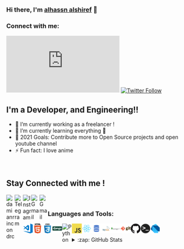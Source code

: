 ### Hi there, I'm [alhassn alshiref][website] 👋

### Connect with me:

[![Website](https://img.shields.io/website?label=alhassn.com&style=for-the-badge&url=https%3A%2F%alhassn.com)][website]
[![Twitter Follow](https://img.shields.io/twitter/follow/a17assn?color=1DA1F2&logo=twitter&style=for-the-badge)][website]


## I'm a Developer, and Engineering!!

- 🔭 I’m currently working as a freelancer !
- 🌱 I’m currently learning everything 🤣
- 🥅 2021 Goals: Contribute more to Open Source projects and open youtube channel
- ⚡ Fun fact: I love anime

<br />

## Stay Connected with me !

<a href="https://twitter.com/a17assn">
  <img align="left" alt="damianrincondrc" width="22px" src="https://img.icons8.com/fluent/48/000000/twitter.png"/>
</a>
<a href="https://t.me/a17assn">
  <img align="left" alt="Telegram" width="22px" src="https://img.icons8.com/fluent/48/000000/telegram-app.png"/>
</a>
<a href="https://www.instagram.com/a17assn/">
  <img align="left" alt="Instagram" width="22px" src="https://img.icons8.com/nolan/64/instagram-new.png"/>
</a>
<a href="mailto:a17essn@gmail.com">
  <img align="left" alt="Gmail" width="22px" src="https://img.icons8.com/fluent/48/000000/gmail.png"/>
</a>
<a href="mailto:a17essn@gmail.com">
  <img align="left" alt="Gmail" width="22px" src="https://img.icons8.com/fluent/48/000000/linkedin.png"/>
</a>

<br />

### Languages and Tools:

<img align="left" alt="Visual Studio Code" width="26px" src="https://raw.githubusercontent.com/github/explore/80688e429a7d4ef2fca1e82350fe8e3517d3494d/topics/visual-studio-code/visual-studio-code.png" />

<img align="left" margin="10px" alt="HTML5" width="26px" style="max-width:100%;" src="https://raw.githubusercontent.com/github/explore/80688e429a7d4ef2fca1e82350fe8e3517d3494d/topics/html/html.png" />
<img align="left"margin="10px" alt="CSS3" width="26px" style="max-width:100%;" src="https://raw.githubusercontent.com/github/explore/80688e429a7d4ef2fca1e82350fe8e3517d3494d/topics/css/css.png" />
<img align="left"margin="10px" alt="Django" width="26px" style="max-width:100%;" src="https://github.com/devicons/devicon/raw/master/icons/django/django-original.svg" />
<img align="left"margin="10px" alt="Python" style="max-width:100%;" width="26px" src="https://github.com/abranhe/programming-languages-logos/raw/master/src/python/python_128x128.png" />
<img align="left"margin="10px" alt="JavaScript" width="26px"  style="max-width:100%;" src="https://raw.githubusercontent.com/github/explore/80688e429a7d4ef2fca1e82350fe8e3517d3494d/topics/javascript/javascript.png" />
<img align="left"margin="10px" alt="React" width="26px" style="max-width:100%;" src="https://raw.githubusercontent.com/github/explore/80688e429a7d4ef2fca1e82350fe8e3517d3494d/topics/react/react.png" />
<img align="left"margin="10px" alt="SQL" width="26px" style="max-width:100%;" src="https://raw.githubusercontent.com/github/explore/80688e429a7d4ef2fca1e82350fe8e3517d3494d/topics/sql/sql.png" />
<img align="left"margin="10px" alt="MySQL" width="26px" style="max-width:100%;" src="https://raw.githubusercontent.com/github/explore/80688e429a7d4ef2fca1e82350fe8e3517d3494d/topics/mysql/mysql.png" />
<img align="left"margin="10px" alt="MongoDB" style="max-width:100%;" width="26px" src="https://raw.githubusercontent.com/github/explore/80688e429a7d4ef2fca1e82350fe8e3517d3494d/topics/mongodb/mongodb.png" />
<img align="left"margin="10px" alt="Git" style="max-width:100%;" width="26px" src="https://raw.githubusercontent.com/github/explore/80688e429a7d4ef2fca1e82350fe8e3517d3494d/topics/git/git.png" />
<img align="left"margin="10px" alt="GitHub" width="26px" src="https://raw.githubusercontent.com/github/explore/78df643247d429f6cc873026c0622819ad797942/topics/github/github.png" />
<img align="left" margin="10px" alt="Terminal" style="max-width:100%;" width="26px" src="https://raw.githubusercontent.com/github/explore/80688e429a7d4ef2fca1e82350fe8e3517d3494d/topics/terminal/terminal.png" />
<imgalign="left" margin="10px" alt="Terminal" style="max-width:100%;" width="26px" src="https://raw.githubusercontent.com/github/explore/80688e429a7d4ef2fca1e82350fe8e3517d3494d/topics/flutter/flutter.png">
<img align="left" margin="10px" alt="Terminal" style="max-width:100%;" width="26px"  src="https://raw.githubusercontent.com/github/explore/80688e429a7d4ef2fca1e82350fe8e3517d3494d/topics/dart/dart.png">
<br/>
<br/>

<details>
  <summary>:zap: GitHub Stats</summary>
<a href="https://github.com/alhssn">
  <img align="center" src="https://github-readme-stats.vercel.app/api/top-langs/?username=alhassn&theme=light&hide_langs_below=1" />
</a>
  
  <a href="https://github.com/alhssn">
 <img align="center" src="https://github-readme-stats.vercel.app/api?username=alhassn&show_icons=true&theme=light&line_height=27" alt="alhassn github stats"/>
</a>
  
  <img style="float: left" alt="alhassn GitHub Stats" src="https://github-readme-stats.codestackr.vercel.app/api?username=alhssn&hide_border=true&layout=compact&show_icons=true" />
  <img  style="float: left" alt="alhassn GitHub Stats" src="https://github-readme-stats-eight-theta.vercel.app/api/top-langs/?username=alhssn&layout=compact&hide_border=true&show_icons=true"/>

</details>

[website]: http://afse.pythonanywhere.com/alhssn/
[twitter]: https://twitter.com/a17assn
[instagram]: https://www.instagram.com/a17assn/
[linkedin]: https://linkedin.com/in/alhassn/
